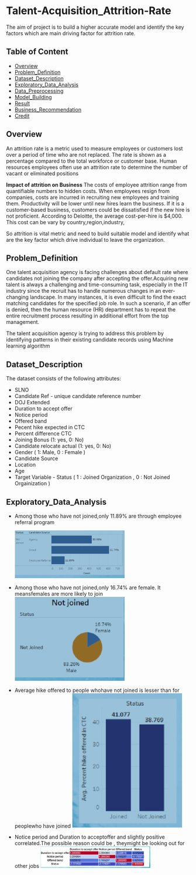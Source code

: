 # Talent-Acquisition_Attrition-Rate
The aim of project is to build a higher accurate model and  identify the key factors which are main driving factor for attrition rate.

## Table of Content
  * [Overview](#Overview)
  * [Problem_Definition](#Problem_Definition)
  * [Dataset_Description](#Dataset_Description)
  * [Exploratory_Data_Analysis](#Exploratory_Data_Analysis)
  * [Data_Preprocessing](#Data_Preprocessing)
  * [Model_Building](#Model_Building)
  * [Result](#Result)
  * [Business_Recommendation](#Business_Recommendation)
  * [Credit](#Credit)
  
## Overview
An attrition rate is a metric used to measure employees or customers lost over a period of time who are not replaced. The rate is shown as a percentage compared to the total workforce or customer base. Human resources employees often use an attrition rate to determine the number of vacant or eliminated positions

**Impact of attrition on Business**
The costs of employee attrition range from quantifiable numbers to hidden costs. When employees resign from companies, costs are incurred in recruiting new employees and training them. Productivity will be lower until new hires learn the business. If it is a customer-based business, customers could be dissatisfied if the new hire is not proficient.
 According to Deloitte, the average cost-per-hire is $4,000. This cost can be vary by country,region,industry,
 
 So attrition is vital metric and need to build suitable model and identify what are the key factor which drive individual to leave the organization.
 
 ## Problem_Definition
 One talent acquisition agency is facing challenges about default rate where candidates not joining the company after accepting the offer.Acquiring new talent is always a challenging and time-consuming task, especially in the IT industry since the recruit has to handle numerous changes in an ever-changing landscape. In many instances, it is even difficult to find the exact matching candidates for the specified job role. In such a scenario, if an offer is denied, then the human resource (HR) department has to repeat the entire recruitment process resulting in additional effort from the top management.
 
 The talent acquisition agency  is trying to address this problem by identifying patterns in their existing candidate records using Machine learning algorithm
 
 
 ## Dataset_Description
 The dataset consists of the following attributes:

* SLNO
* Candidate Ref - unique candidate reference number
* DOJ Extended
* Duration to accept offer 
* Notice period
* Offered band 
* Pecent hike expected in CTC
* Percent difference CTC
* Joining Bonus (1: yes, 0: No)
* Candidate relocate actual (1: yes, 0: No)
* Gender ( 1: Male, 0 : Female )
* Candidate Source
* Location
* Age
* Target Variable - Status ( 1 : Joined Organization , 0 : Not Joined Orgainization ) 

 
## Exploratory_Data_Analysis
* Among those who have not joined,only 11.89% are through employee referral program

  <img src="/source.PNG" width="300">

* Among those who have not joined,only 16.74% are female. It meansfemales are more likely to join
      <img src="/Gender.PNG" width="300">
      
* Average hike offered to people whohave not joined is lesser than for peoplewho have joined
        <img src="/salary.PNG" width="300">
        
* Notice period and Duration to acceptoffer and slightly positive correlated.The possible reason could be , theymight be looking out for other jobs
        <img src="/Multicolinearity.PNG" width="300">


